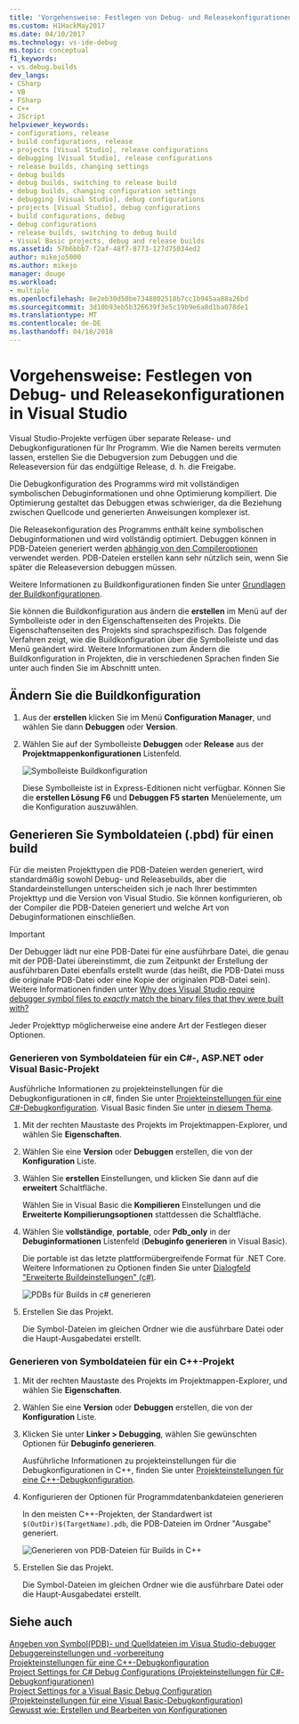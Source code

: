 ```yaml
---
title: 'Vorgehensweise: Festlegen von Debug- und Releasekonfigurationen | Microsoft Docs'
ms.custom: H1HackMay2017
ms.date: 04/10/2017
ms.technology: vs-ide-debug
ms.topic: conceptual
f1_keywords:
- vs.debug.builds
dev_langs:
- CSharp
- VB
- FSharp
- C++
- JScript
helpviewer_keywords:
- configurations, release
- build configurations, release
- projects [Visual Studio], release configurations
- debugging [Visual Studio], release configurations
- release builds, changing settings
- debug builds
- debug builds, switching to release build
- debug builds, changing configuration settings
- debugging [Visual Studio], debug configurations
- projects [Visual Studio], debug configurations
- build configurations, debug
- debug configurations
- release builds, switching to debug build
- Visual Basic projects, debug and release builds
ms.assetid: 57b6bbb7-f2af-48f7-8773-127d75034ed2
author: mikejo5000
ms.author: mikejo
manager: douge
ms.workload:
- multiple
ms.openlocfilehash: 8e2eb30d50be7348802518b7cc1b945aa88a26bd
ms.sourcegitcommit: 3d10b93eb5b326639f3e5c19b9e6a8d1ba078de1
ms.translationtype: MT
ms.contentlocale: de-DE
ms.lasthandoff: 04/18/2018
---
```

# <a name="how-to-set-debug-and-release-configurations-in-visual-studio"></a>Vorgehensweise: Festlegen von Debug- und Releasekonfigurationen in Visual Studio
Visual Studio-Projekte verfügen über separate Release- und Debugkonfigurationen für Ihr Programm. Wie die Namen bereits vermuten lassen, erstellen Sie die Debugversion zum Debuggen und die Releaseversion für das endgültige Release, d. h. die Freigabe.  
  
Die Debugkonfiguration des Programms wird mit vollständigen symbolischen Debuginformationen und ohne Optimierung kompiliert. Die Optimierung gestaltet das Debuggen etwas schwieriger, da die Beziehung zwischen Quellcode und generierten Anweisungen komplexer ist.  
  
Die Releasekonfiguration des Programms enthält keine symbolischen Debuginformationen und wird vollständig optimiert. Debuggen können in PDB-Dateien generiert werden [abhängig von den Compileroptionen](#BKMK_symbols_release) verwendet werden. PDB-Dateien erstellen kann sehr nützlich sein, wenn Sie später die Releaseversion debuggen müssen.  
  
Weitere Informationen zu Buildkonfigurationen finden Sie unter [Grundlagen der Buildkonfigurationen](../ide/understanding-build-configurations.md).  
  
Sie können die Buildkonfiguration aus ändern die **erstellen** im Menü auf der Symbolleiste oder in den Eigenschaftenseiten des Projekts. Die Eigenschaftenseiten des Projekts sind sprachspezifisch. Das folgende Verfahren zeigt, wie die Buildkonfiguration über die Symbolleiste und das Menü geändert wird. Weitere Informationen zum Ändern die Buildkonfiguration in Projekten, die in verschiedenen Sprachen finden Sie unter auch finden Sie im Abschnitt unten.  
  
## <a name="change-the-build-configuration"></a>Ändern Sie die Buildkonfiguration  
  
1.  Aus der **erstellen** klicken Sie im Menü **Configuration Manager**, und wählen Sie dann **Debuggen** oder **Version**.  
  
2.  Wählen Sie auf der Symbolleiste **Debuggen** oder **Release** aus der **Projektmappenkonfigurationen** Listenfeld.  
  
     ![Symbolleiste Buildkonfiguration](../debugger/media/toolbarbuildconfiguration.png "ToolbarBuildConfiguration")  
  
     Diese Symbolleiste ist in Express-Editionen nicht verfügbar. Können Sie die **erstellen Lösung F6** und **Debuggen F5 starten** Menüelemente, um die Konfiguration auszuwählen.

## <a name="BKMK_symbols_release"></a>Generieren Sie Symboldateien (.pbd) für einen build

Für die meisten Projekttypen die PDB-Dateien werden generiert, wird standardmäßig sowohl Debug- und Releasebuilds, aber die Standardeinstellungen unterscheiden sich je nach Ihrer bestimmten Projekttyp und die Version von Visual Studio. Sie können konfigurieren, ob der Compiler die PDB-Dateien generiert und welche Art von Debuginformationen einschließen.

> [!IMPORTANT] 
> Der Debugger lädt nur eine PDB-Datei für eine ausführbare Datei, die genau mit der PDB-Datei übereinstimmt, die zum Zeitpunkt der Erstellung der ausführbaren Datei ebenfalls erstellt wurde (das heißt, die PDB-Datei muss die originale PDB-Datei oder eine Kopie der originalen PDB-Datei sein). Weitere Informationen finden unter [Why does Visual Studio require debugger symbol files to *exactly* match the binary files that they were built with?](https://blogs.msdn.microsoft.com/jimgries/2007/07/06/why-does-visual-studio-require-debugger-symbol-files-to-exactly-match-the-binary-files-that-they-were-built-with/)

Jeder Projekttyp möglicherweise eine andere Art der Festlegen dieser Optionen.

### <a name="generate-symbol-files-for-a-c-aspnet-or-visual-basic-project"></a>Generieren von Symboldateien für ein C#-, ASP.NET oder Visual Basic-Projekt

Ausführliche Informationen zu projekteinstellungen für die Debugkonfigurationen in c#, finden Sie unter [Projekteinstellungen für eine C#-Debugkonfiguration](../debugger/project-settings-for-csharp-debug-configurations.md). Visual Basic finden Sie unter [in diesem Thema](../debugger/project-settings-for-a-visual-basic-debug-configuration.md).

1. Mit der rechten Maustaste des Projekts im Projektmappen-Explorer, und wählen Sie **Eigenschaften**.

2. Wählen Sie eine **Version** oder **Debuggen** erstellen, die von der **Konfiguration** Liste.

2. Wählen Sie **erstellen** Einstellungen, und klicken Sie dann auf die **erweitert** Schaltfläche.

    Wählen Sie in Visual Basic die **Kompilieren** Einstellungen und die **Erweiterte Kompilierungsoptionen** stattdessen die Schaltfläche.

3. Wählen Sie **vollständige**, **portable**, oder **Pdb_only** in der **Debuginformationen** Listenfeld (**Debuginfo generieren** in Visual Basic).

    Die portable ist das letzte plattformübergreifende Format für .NET Core. Weitere Informationen zu Optionen finden Sie unter [Dialogfeld "Erweiterte Buildeinstellungen" (c#)](../ide/reference/advanced-build-settings-dialog-box-csharp.md).

    ![PDBs für Builds in c# generieren](../debugger/media/dbg_project_properties_pdb_csharp.png "GeneratePDBsForCSharp")

4. Erstellen Sie das Projekt.

    Die Symbol-Dateien im gleichen Ordner wie die ausführbare Datei oder die Haupt-Ausgabedatei erstellt.

### <a name="generate-symbol-files-for-a-c-project"></a>Generieren von Symboldateien für ein C++-Projekt

1. Mit der rechten Maustaste des Projekts im Projektmappen-Explorer, und wählen Sie **Eigenschaften**.

2. Wählen Sie eine **Version** oder **Debuggen** erstellen, die von der **Konfiguration** Liste.

2. Klicken Sie unter **Linker > Debugging**, wählen Sie gewünschten Optionen für **Debuginfo generieren**.

    Ausführliche Informationen zu projekteinstellungen für die Debugkonfigurationen in C++, finden Sie unter [Projekteinstellungen für eine C++-Debugkonfiguration](../debugger/project-settings-for-a-cpp-debug-configuration.md).

4. Konfigurieren der Optionen für Programmdatenbankdateien generieren

    In den meisten C++-Projekten, der Standardwert ist `$(OutDir)$(TargetName).pdb`, die PDB-Dateien im Ordner "Ausgabe" generiert.

    ![Generieren von PDB-Dateien für Builds in C++](../debugger/media/dbg_project_properties_pdb_cplusplus.png "GeneratePDBsforCPlusPlus") 

5. Erstellen Sie das Projekt.

    Die Symbol-Dateien im gleichen Ordner wie die ausführbare Datei oder die Haupt-Ausgabedatei erstellt.
  
## <a name="see-also"></a>Siehe auch  
 [Angeben von Symbol(PDB)- und Quelldateien im Visua Studio-debugger](../debugger/debugger-settings-and-preparation.md)  
 [Debuggereinstellungen und -vorbereitung](../debugger/debugger-settings-and-preparation.md)   
 [Projekteinstellungen für eine C++-Debugkonfiguration](../debugger/project-settings-for-a-cpp-debug-configuration.md)   
 [Project Settings for  C# Debug Configurations (Projekteinstellungen für C#-Debugkonfigurationen)](../debugger/project-settings-for-csharp-debug-configurations.md)   
 [Project Settings for a Visual Basic Debug Configuration (Projekteinstellungen für eine Visual Basic-Debugkonfiguration)](../debugger/project-settings-for-a-visual-basic-debug-configuration.md)   
 [Gewusst wie: Erstellen und Bearbeiten von Konfigurationen](../ide/how-to-create-and-edit-configurations.md)
